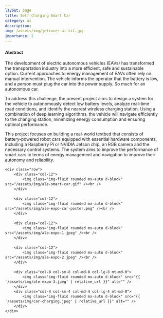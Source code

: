 ```yaml
---
layout: page
title: Self-Charging Smart Car
category: ai
description:
img: /assets/img/jetracer-ai-kit.jpg
importance: 2
---
```




#### Abstract
The development of electric autonomous vehicles (EAVs) has transformed the transportation industry into a more efficient, safe and sustainable option.  Current approaches to energy management of EAVs often rely on manual intervention. The vehicle informs the operator that the battery is low, and a person must plug the car into the power supply. So much for an autonomous car. 

To address this challenge, the present project aims to design a system for the vehicle to autonomously detect low battery levels, analyze real-time road conditions, and identify the nearest wireless charging station. Using a combination of deep learning algorithms, the vehicle will navigate efficiently to the changing station, minimizing energy consumption and ensuring optimal performance.  

This project focuses on building a real-world testbed that consists of battery-powered robot cars equipped with essential hardware components, including a Raspberry Pi or NVIDIA Jetson chip, an RGB camera and the necessary control systems. The system aims to improve the performance of smart cars in terms of energy management and navigation to improve their autonomy and reliability. 

<div class="container">
  
    <div class="row">
        <div class="col-12">
            <img class="img-fluid rounded mx-auto d-block" src="/assets/img/ale-smart-car.gif" /><br />
        </div>   

        <div class="col-12">
            <img class="img-fluid rounded mx-auto d-block" src="/assets/img/ale-expo-car-poster.png" /><br />
        </div>    
        
        <div class="col-12">
            <img class="img-fluid rounded mx-auto d-block" src="/assets/img/ale-expo-1.jpeg" /><br />
        </div>    
        
        <div class="col-12">
            <img class="img-fluid rounded mx-auto d-block" src="/assets/img/ale-expo-2.jpeg" /><br />
        </div>  

        <div class="col-8 col-sm-8 col-md-8 col-lg-8 mt-md-0">
            <img class="img-fluid rounded mx-auto d-block" src="{{ '/assets/img/ale-expo-3.jpeg' | relative_url }}" alt="" />
        </div>
        <div class="col-4 col-sm-4 col-md-4 col-lg-4 mt-md-0">
            <img class="img-fluid rounded mx-auto d-block" src="{{ '/assets/img/car-charging.jpeg' | relative_url }}" alt="" />            
        </div>
    </div>

</div>